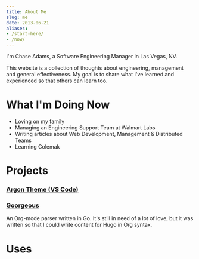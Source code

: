 ```yaml
---
title: About Me
slug: me
date: 2013-06-21
aliases: 
- /start-here/
- /now/
---
```


I'm Chase Adams, a Software Engineering Manager in Las Vegas, NV.

This website is a collection of thoughts about engineering, management and general effectiveness. My goal is to share what I've learned and experienced so that others can learn too.

# What I'm Doing Now

- Loving on my family
- Managing an Engineering Support Team at Walmart Labs
- Writing articles about Web Development, Management & Distributed Teams
- Learning Colemak

# Projects

### [Argon Theme (VS Code)](https://marketplace.visualstudio.com/items?itemName=chaseadamsio.vscode-noble-theme-argon)

### [Goorgeous](https://github.com/chaseadamsio/goorgeous)

An Org-mode parser written in Go. It's still in need of a lot of love, but it was written so that I could write content for Hugo in Org syntax.

# Uses